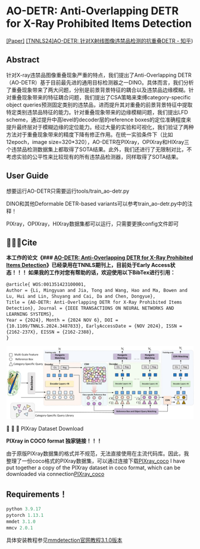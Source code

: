 # **AO-DETR: Anti-Overlapping DETR for X-Ray Prohibited Items Detection**

[[Paper]](https://ieeexplore.ieee.org/document/10746383/)
[[TNNLS24]AO-DETR: 针对X射线图像违禁品检测的抗重叠DETR - 知乎](https://zhuanlan.zhihu.com/p/5403273899))

## Abstract

针对X-ray违禁品图像重叠现象严重的特点，我们提出了Anti-Overlapping DETR （AO-DETR）基于目前最先进的通用目标检测器之一DINO。具体而言，我们分析了重叠现象带来了两大问题，分别是前景背景特征的耦合以及违禁品边缘模糊。针对重叠现象带来的特征耦合问题，我们提出了CSA策略来束缚category-specific object queries预测固定类别的违禁品，进而提升其对重叠的前景背景特征中提取特定类别违禁品特征的能力。针对重叠现象带来的边缘模糊问题，我们提出LFD scheme，通过提升中高level的decoder层的reference boxes的定位准确程度来提升最终层对于模糊边缘的定位能力。经过大量的实验和可视化，我们验证了两种方法对于重叠现象带来的精度下降有修正作用。在统一实验条件下（比如12epoch，image size=320*320），AO-DETR在PIXray，OPIXray和HIXray三个违禁品检测数据集上都取得了SOTA结果。此外，我们还进行了无限制对比，不考虑实验的公平性来比较现有的所有违禁品检测器，同样取得了SOTA结果。

## User Guide

想要运行AO-DETR只需要运行tools/train_ao-detr.py

DINO和其他Deformable DETR-based variants可以参考train_ao-detr.py中的注释！

PIXray，OPIXray，HIXray数据集都可以运行，只需要更换config文件即可

## 🎉️🎉️🎉️Cite

**本工作的论文《### [AO-DETR: Anti-Overlapping DETR for X-Ray Prohibited Items Detection](https://ieeexplore.ieee.org/document/10746383/)》已经录用在TNNLS期刊上，目前处于Early Access状态！！！
如果我的工作对您有帮助的话，欢迎使用以下BibTex进行引用：**

```
@article{ WOS:001351423100001, 
Author = {Li, Mingyuan and Jia, Tong and Wang, Hao and Ma, Bowen and Lu, Hui and Lin, Shuyang and Cai, Da and Chen, Dongyue}, 
Title = {AO-DETR: Anti-Overlapping DETR for X-Ray Prohibited Items Detection}, Journal = {IEEE TRANSACTIONS ON NEURAL NETWORKS AND LEARNING SYSTEMS}, 
Year = {2024}, Month = {2024 NOV 6}, DOI = {10.1109/TNNLS.2024.3487833}, EarlyAccessDate = {NOV 2024}, ISSN = {2162-237X}, EISSN = {2162-2388},
}
```

![architecture.jpg](./assets/1733723772081-architecture.jpg)

🚀️ 🚀️ 🚀️ PIXray Dataset Download

**PIXray in COCO format 独家链接！！！**

由于原版PIXray数据集的格式并不规范，无法直接使用在主流代码库。因此，我整理了一份coco格式的PIXray数据集，可以通过连接下载[PIXray_coco](https://drive.google.com/drive/folders/1jkLaB1YVMaxDZ6Qv84ad5zHIXd80thAr?usp=sharing)
I have put together a copy of the PIXray dataset in coco format, which can be downloaded via connection[PIXray_coco](https://drive.google.com/drive/folders/1jkLaB1YVMaxDZ6Qv84ad5zHIXd80thAr?usp=sharing)

## **Requirements！**

```python
python 3.9.17
pytorch 1.13.1
mmdet 3.1.0
mmcv 2.0.1
```

具体安装教程参见[mmdetection官网教程3.1.0版本](https://mmdetection.readthedocs.io/en/v3.1.0/get_started.html)
